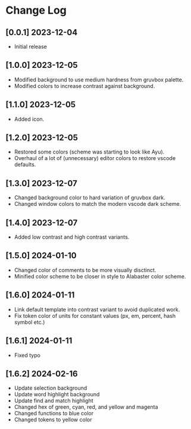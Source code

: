 # Change Log

## [0.0.1] 2023-12-04

-   Initial release

## [1.0.0] 2023-12-05

-   Modified background to use medium hardness from gruvbox palette.
-   Modified colors to increase contrast against background.

## [1.1.0] 2023-12-05

-   Added icon.

## [1.2.0] 2023-12-05

-   Restored some colors (scheme was starting to look like Ayu).
-   Overhaul of a lot of (unnecessary) editor colors to restore vscode defaults.

## [1.3.0] 2023-12-07

-   Changed background color to hard variation of gruvbox dark.
-   Changed window colors to match the modern vscode dark scheme.

## [1.4.0] 2023-12-07

-   Added low contrast and high contrast variants.

## [1.5.0] 2024-01-10

-   Changed color of comments to be more visually disctinct.
-   Minified color scheme to be closer in style to Alabaster color scheme.

## [1.6.0] 2024-01-11

-   Link default template into contrast variant to avoid duplicated work.
-   Fix token color of units for constant values (px, em, percent, hash symbol etc.)

## [1.6.1] 2024-01-11

-   Fixed typo

## [1.6.2] 2024-02-16

-   Update selection background
-   Update word highlight background
-   Update find and match highlight
-   Changed hex of green, cyan, red, and yellow and magenta
-   Changed functions to blue color
-   Changed tokens to yellow color

